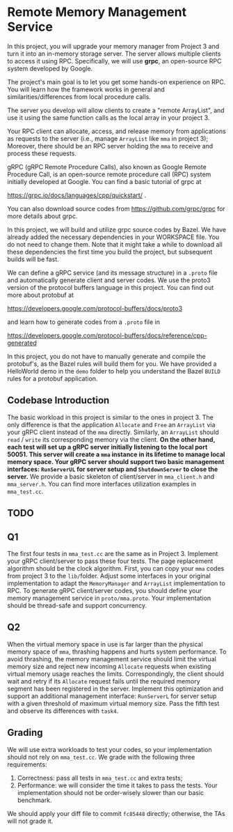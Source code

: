 # Remote Memory Management Service

In this project, you will upgrade your memory manager from Project 3 and turn it into an in-memory storage server.   The server allows multiple clients to access it using RPC.  Specifically, we will use **grpc**, an open-source RPC system developed by Google. 

The project's main goal is to let you get some hands-on experience on RPC.  You will learn how the framework works in general and similarities/differences from local procedure calls. 

The server you develop will allow clients to create a "remote ArrayList", and use it using the same function calls as the local array in your project 3. 

Your RPC client can allocate, access, and release memory from applications as requests to the server (i.e., manage `ArrayList` like `mma` in project 3); Moreover, there should be an RPC server holding the `mma` to receive and process these requests. 

gRPC (gRPC Remote Procedure Calls), also known as Google Remote Procedure Call, is an open-source remote procedure call (RPC) system initially developed at Google. You can find a basic tutorial of grpc at 

https://grpc.io/docs/languages/cpp/quickstart/ . 

You can also download source codes from 
https://github.com/grpc/grpc 
for more details about grpc. 

In this project, we will build and utilize grpc source codes by Bazel.  We have already added the necessary dependencies in your WORKSPACE file.  You do not need to change them.  Note that it might take a while to download all these dependencies the first time you build the project, but subsequent builds will be fast. 

We can define a gRPC service (and its message structure) in a `.proto` file and automatically generate client and server codes. We use the proto3 version of the protocol buffers language in this project. You can find out more about protobuf at 

https://developers.google.com/protocol-buffers/docs/proto3 

and learn how to generate codes from a `.proto` file in 

https://developers.google.com/protocol-buffers/docs/reference/cpp-generated 

In this project, you do not have to manually generate and compile the protobuf's, as the Bazel rules will build them for you.  We have provided a  HelloWorld demo in the `demo` folder to help you understand the Bazel `BUILD` rules for a protobuf application.

## Codebase Introduction

The basic workload in this project is similar to the ones in project 3. The only difference is that the application `Allocate` and `Free` an `ArrayList` via your gRPC client instead of the `mma` directly. Similarly, an `ArrayList` should `read` / `write` its corresponding memory via the client. **On the other hand, each test will set up a gRPC server initially listening to the local port 50051. This server will create a `mma` instance in its lifetime to manage local memory space. Your gRPC server should support two basic management interfaces: `RunServerUL` for server setup and `ShutdownServer` to close the server.** We provide a basic skeleton of client/server in `mma_client.h` and `mma_server.h`. You can find more interfaces utilization examples in `mma_test.cc`.


## TODO

## Q1

The first four tests in `mma_test.cc` are the same as in Project 3. Implement your gRPC client/server to pass these four tests. The page replacement algorithm should be the clock algorithm. First, you can copy your `mma` codes from project 3 to the `lib/`folder. Adjust some interfaces in your original implementation to adapt the `MemoryManager` and `ArrayList` implementation to RPC. To generate gRPC client/server codes, you should define your memory management service in `proto/mma.proto`. Your implementation should be thread-safe and support concurrency.  

## Q2

When the virtual memory space in use is far larger than the physical memory space of `mma`, thrashing happens and hurts system performance. To avoid thrashing, the memory management service should limit the virtual memory size and reject new incoming `Allocate` requests when existing virtual memory usage reaches the limits. Correspondingly, the client should wait and retry if its `Allocate` request fails until the required memory segment has been registered in the server. Implement this optimization and support an additional management interface: `RunServerL` for server setup with a given threshold of maximum virtual memory size. Pass the fifth test and observe its differences with `task4`.



## Grading

We will use extra workloads to test your codes, so your implementation should not rely on `mma_test.cc`. We grade with the following three requirements:

1. Correctness: pass all tests in  `mma_test.cc` and extra tests;
2. Performance: we will consider the time it takes to pass the tests. Your implementation should not be order-wisely slower than our basic benchmark.  

We should apply your diff file to commit `fc85448` directly; otherwise, the TAs will not grade it. 
